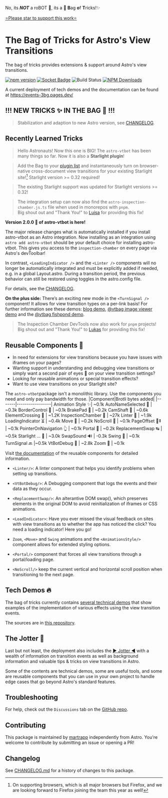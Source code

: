 No, its **_NOT_** a roBOT 🤖, its a 👜 <b>B</b>ag <b>o</b>f <b>T</b>ricks!✨

[⭐️Please star to support this work⭐️](https://github.com/martrapp/astro-vtbot)

# **The Bag of Tricks** for Astro's **View Transitions**

The bag of tricks provides extensions & support around Astro's view transitions.

[![npm version](https://img.shields.io/npm/v/astro-vtbot/latest)](https://www.npmjs.com/package/astro-vtbot)
[![Socket Badge](https://socket.dev/api/badge/npm/package/astro-vtbot/)](https://socket.dev/npm/package/astro-vtbot/overview)
![Build Status](https://github.com/martrapp/astro-vtbot/actions/workflows/run-tests.yml/badge.svg)
[![NPM Downloads](https://img.shields.io/npm/dw/astro-vtbot)](https://www.npmjs.com/package/astro-vtbot)

A current deployment of tech demos and the documentation can be found at https://events-3bg.pages.dev/

## !!! NEW TRICKS ✨ IN THE BAG 👜 !!!

> Stabilization and adaption to new Astro version, see [CHANGELOG](https://github.com/martrapp/astro-vtbot/blob/main/CHANGELOG.md).

## Recently Learned Tricks ##

> Hello Astronauts! Now this one is BIG! The `astro-vtbot` has been many things so far. Now it is also a **Starlight plugin**!

> Add the Bag to your  [plugin list](https://events-3bg.pages.dev/library/StarlightPlugin/#installation) and instantaneously  turn on browser-native cross-document view transitions for your existing Starlight site![^1] Starlight version >= 0.32 required!

[^1]: On supporting browsers, which is all major browsers but Firefox, and we are looking forward to Firefox joining the team this year as well!

> The existing Starlight support was updated for Starlight versions >= 0.32!

> The integration setup can now also find the `astro-inspection-chamber.js.ts` file when used in monorepos with `pnpm`. \
Big shout out and "Thank You!" to [Luísa](https://github.com/luisaverza) for providing this fix!

**Version 2.0.0 🎉 of astro-vtbot is here!**

The major release changes what is automatically installed if you install astro-vtbot as an Astro integration. Now installing as an integration using `astro add astro-vtbot` should be your default choice for installing astro-vtbot. This gives you access to the `inspection-chamber` on every page via Astro's devToolbar!

In contrast, `<LoadingIndicator />` and the `<Linter />` components will no longer be automatically integrated and must be explicitly added if needed, e.g. in a global Layout.astro. During a transition period, the previous behavior can still be restored using toggles in the astro.config file.

For details, see the [CHANGELOG](https://github.com/martrapp/astro-vtbot/blob/main/CHANGELOG.md).

**On the plus side:** There’s an exciting new mode in the `<TurnSignal />` component! It allows for view transition types on a per-link basis!
For further information see these demos: [blog demo](http://events-3bg.pages.dev/signal-demo/link-types/blog/), [@vtbag image viewer demo](https://vtbag.dev/viewer-demo/) and the [@vtbag fishpond demo](https://vtbag.dev/link-demo/).


> The Inspection Chamber DevTools now also work for `pnpm` projects! \
Big shout out and "Thank You!" to [Lukas](https://github.com/Trombach) for providing this fix!


## Reusable Components 🧩

- In need for extensions for view transitions because you have issues with iframes on your pages?
- Wanting support in understanding and debugging view transitions or simply want a second pair of eyes 👀 on your view transition settings?
- Looking for reusable animations or special transition effects?
- Want to use view transitions on your Starlight site?

The `astro-vtbot`package isn't a monolithic library. Use the components you need and only pay bandwidth for those.
|Component|Brotli bytes added|
|-------|-----------------|
Animation Style ✨| ~0.1k
AutoNameSelected 📛 | ~0.3k
BorderControl 🛂 | ~0.1k
BrakePad 🦥 | ~0.2k
CamShaft 🐫 | ~0.6k
ElementCrossing 🚸 | ~1.2K
InspectionChamber 🔬 | ~27k
Linter 🧹 | ~1.9k
LoadingIndicator ⏳ | ~0.4k
Move 🚟 | ~0.2k
NoScroll 📜 | ~0.1k
PageOffset 📄⇞ | ~0.1k
PointerOnNavigation 👆 | ~0.1k
Portal 🚪 | ~0.2k
ReplacementSwap ↹ | ~0.5k
Starlight &hellip; 🌟 | ~3.0k
SwapSound 🔊 | -0.3k
Swing 🎷 | ~0.1k
TurnSignal 🔙 |~0.5k
VtBotDebug 🐛 | ~2.8k
Zoom 🔎 | ~0.1k

Visit [the documentation](https://events-3bg.pages.dev/components/) of the reusable components for detailed information.

- `<Linter/>`: A linter component that helps you identify problems when setting up transitions.

- `<VtBotDebug/>`: A Debugging component that logs the events and their data as they occur.

- `<ReplacementSwap/>`: An alterantive DOM swap(), which preserves elements in the original DOM to avoid reinitialization of iframes or CSS animations.

- `<LoadIndicator>`: Have you ever missed the visual feedback on sites with view transitions as to whether the app has noticed the click? You need a loading indicator! Here you go!

- `Zoom`, `<Move>` and `Swing` animations and the `<AnimationsStyle/>` component allows for extended styling options.

- `<Portal/>` component that forces all view transitions through a portal/loading page.

- `<NoScroll/>` keep the current vertical and horizontal scroll position when transitioning to the next page.

## Tech Demos 🔥

The bag of tricks currently contains [several technical demos](https://events-3bg.pages.dev/demos/) that show examples of the implementation of various effects using the view transition events.

The sources are in [this repository](https://github.com/martrapp/astro-vtbot-website).

## The Jotter 📓

Last but not least, the deployment also includes the [▶ Jotter ◀](https://events-3bg.pages.dev/jotter/) with a wealth of information on transition events as well as background information and valuable tips & tricks on view transitions in Astro.

Some of the contents are technical demos, some are useful tools, and some are reusable components that you can use in your own project to handle edge cases that go beyond Astro's standard features.

## Troubleshooting

For help, check out the `Discussions` tab on the [GitHub repo](https://github.com/martrapp/astro-vtbot/discussions).

## Contributing

This package is maintained by [martrapp](https://github.com/martrapp) independently from Astro. You're welcome to contribute by submitting an issue or opening a PR!

## Changelog

See [CHANGELOG.md](https://github.com/martrapp/astro-vtbot/blob/main/CHANGELOG.md) for a history of changes to this package.
